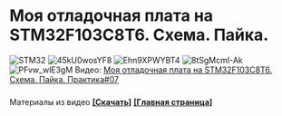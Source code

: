 # Моя отладочная плата на STM32F103C8T6. Схема. Пайка.
![STM32](https://user-images.githubusercontent.com/68805120/107150419-be99c680-696e-11eb-8409-130166fd5bc5.jpg)
![45kU0wosYF8](https://user-images.githubusercontent.com/68805120/107152570-ae3b1900-6979-11eb-8f2d-bf5df401ed41.jpg)
![Ehn9XPWYBT4](https://user-images.githubusercontent.com/68805120/107152594-c57a0680-6979-11eb-84cc-8544a8207079.jpg)
![8tSgMcmI-Ak](https://user-images.githubusercontent.com/68805120/107152601-c90d8d80-6979-11eb-9ca7-432e18392c5c.jpg)
![PFvw_wlE3gM](https://user-images.githubusercontent.com/68805120/107152605-cc087e00-6979-11eb-942f-df7d57a21dfe.jpg)
Видео: [Моя отладочная плата на STM32F103C8T6. Схема. Пайка. Практика#07](https://youtu.be/M9-TEp2PCPw)
###
Материалы из видео **[[Скачать]](https://github.com/Solderingironspb/Lessons-Stm32/archive/STM32F103C8T6_board.zip)**
**[[Главная страница]](https://github.com/Solderingironspb/Lessons-Stm32/blob/master/README.md)**
